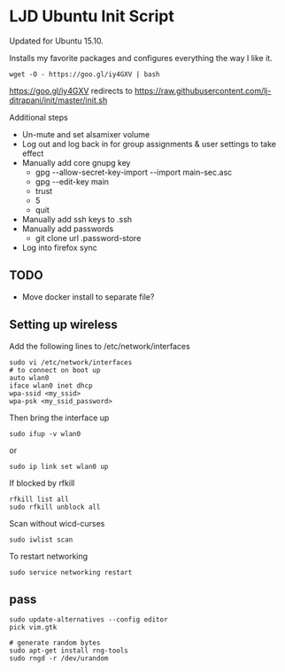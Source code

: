 LJD Ubuntu Init Script
===============================================================================

Updated for Ubuntu 15.10.

Installs my favorite packages and configures everything the way I like it.

    wget -O - https://goo.gl/iy4GXV | bash

<https://goo.gl/iy4GXV> redirects to
<https://raw.githubusercontent.com/lj-ditrapani/init/master/init.sh>


Additional steps

- Un-mute and set alsamixer volume
- Log out and log back in for group assignments & user settings to take effect
- Manually add core gnupg key
    - gpg --allow-secret-key-import --import main-sec.asc
    - gpg --edit-key main
    - trust
    - 5
    - quit
- Manually add ssh keys to .ssh
- Manually add passwords
    - git clone url .password-store
- Log into firefox sync


TODO
----

- Move docker install to separate file?

Setting up wireless
-------------------

Add the following lines to /etc/network/interfaces

    sudo vi /etc/network/interfaces
    # to connect on boot up
    auto wlan0
    iface wlan0 inet dhcp
    wpa-ssid <my_ssid>
    wpa-psk <my_ssid_password>

Then bring the interface up

    sudo ifup -v wlan0

or

    sudo ip link set wlan0 up

If blocked by rfkill

    rfkill list all
    sudo rfkill unblock all

Scan without wicd-curses

    sudo iwlist scan

To restart networking

    sudo service networking restart

pass
----

    sudo update-alternatives --config editor
    pick vim.gtk

    # generate random bytes
    sudo apt-get install rng-tools
    sudo rngd -r /dev/urandom
